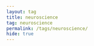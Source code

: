 ```yaml
---
layout: tag
title: neuroscience
tag: neuroscience
permalink: /tags/neuroscience/
hide: true
---
```

